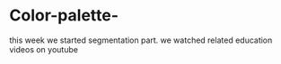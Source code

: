 # Color-palette-

this week we started segmentation part.
we watched related education videos on youtube 
